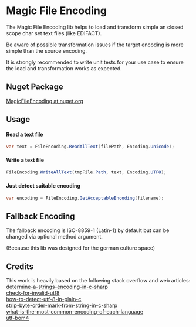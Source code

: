# Magic File Encoding

The Magic File Encoding lib helps to load and transform simple an closed scope char set text files (like EDIFACT).

Be aware of possible transformation issues if the target encoding is more simple than the source encoding.

It is strongly recommended to write unit tests for your use case to ensure the load and transformation works as expected.

## Nuget Package
[MagicFileEncoding at nuget.org](https://www.nuget.org/packages/MagicFileEncoding/)

## Usage

#### Read a text file
```csharp
var text = FileEncoding.ReadAllText(filePath, Encoding.Unicode);
```
#### Write a text file
```csharp
FileEncoding.WriteAllText(tmpFile.Path, text, Encoding.UTF8);
```
#### Just detect suitable encoding
```csharp
var encoding = FileEncoding.GetAcceptableEncoding(filename);
```

## Fallback Encoding
The fallback encoding is ISO-8859-1 (Latin-1) by default but can be changed via optional method argument.

(Because this lib was designed for the german culture space)

## Credits
This work is heavily based on the following stack overflow and web articles:<br />
[determine-a-strings-encoding-in-c-sharp](https://stackoverflow.com/questions/1025332/determine-a-strings-encoding-in-c-sharp) <br />
[check-for-invalid-utf8](https://stackoverflow.com/questions/6555015/check-for-invalid-utf8) <br />
[how-to-detect-utf-8-in-plain-c](https://stackoverflow.com/questions/1031645/how-to-detect-utf-8-in-plain-c) <br />
[strip-byte-order-mark-from-string-in-c-sharp](https://stackoverflow.com/questions/1317700/strip-byte-order-mark-from-string-in-c-sharp) <br />
[what-is-the-most-common-encoding-of-each-language](https://stackoverflow.com/questions/8509339/what-is-the-most-common-encoding-of-each-language) <br />
[utf-bom4](http://www.unicode.org/faq/utf_bom.html#bom4) 